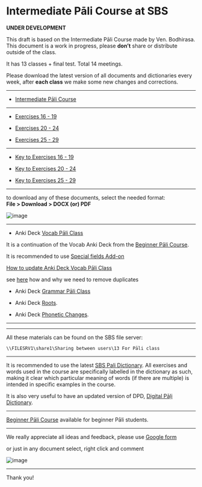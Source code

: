 # **Intermediate Pāli Course at SBS**

**UNDER DEVELOPMENT**

This draft is based on the Intermediate Pāli Course made by Ven. Bodhirasa. This document is a work in progress, please **don’t** share or distribute outside of the class.

It has 13 classes + final test. Total 14 meetings.

Please download the latest version of all documents and dictionaries every week, after **each class** we make some new changes and corrections.

----

- [Intermediate Pāli Course](https://docs.google.com/document/d/1K9UEl91eisxDjutTya-8bP8K4VcC1TD2cS6JEz4JAUE/)

----

- [Exercises 16 - 19](https://docs.google.com/document/d/1fWI28PgTLUVqGn-c0jnAFp_9-6cYg9M4AwmjmmRJrfw/)

- [Exercises 20 - 24](https://docs.google.com/document/d/1tzD2ZO4NdgrVjsGBAX-sb9LdEnmkAhI9LuJvyi25vVg/)

- [Exercises 25 - 29](https://docs.google.com/document/d/1H1UX8RvHcE1AViRgRz_PDo4PtwoED28vyh2zuZKgjNE/)

----

- [Key to Exercises 16 - 19](https://docs.google.com/document/d/10k828FOENjhbYtu7EAD3xuuAX4EOSSmhciIXmAbP2qw/)

- [Key to Exercises 20 - 24](https://docs.google.com/document/d/1RK3BFVPlRoJZMvCOYGvU3fUW0EdLbPrtztjQACxbybA/)

- [Key to Exercises 25 - 29](https://docs.google.com/document/d/1afXpWDCOCeS9WlbmjaMFDhonlCdbV5PHh-kJoE5WKig/)

----

to download any of these documents, select the needed format:  
**File > Download > DOCX (or) PDF**

![image](https://user-images.githubusercontent.com/39419221/206903113-5a91e01f-a534-499d-9265-a81af855d66f.png)


----

- Anki Deck [Vocab Pāli Class](https://ankiweb.net/shared/info/1271100901)

It is a continuation of the Vocab Anki Deck from the [Beginner Pāli Course](https://sasanarakkha.github.io/study-tools/pali-class/pali-class.html).

It is recommended to use [Special fields Add-on](https://sasanarakkha.github.io/study-tools/anki-decks/special-fields.html)

[How to update Anki Deck Vocab Pāli Class](https://sasanarakkha.github.io/study-tools/pali-class/update-anki-class.html)

see [here](https://sasanarakkha.github.io/study-tools/anki-decks/test.html) how and why we need to remove duplicates

- Anki Deck [Grammar Pāli Class](https://ankiweb.net/shared/info/600739051)

- Anki Deck [Roots](https://ankiweb.net/shared/info/790850450).

- Anki Deck [Phonetic Changes](https://ankiweb.net/shared/info/268219721).


----

<!-- - [Folder](https://github.com/sasanarakkha/study-tools/tree/main/pali-class/vocab) with vocab csv files related to each class -->

<!-- - [Folder](https://github.com/sasanarakkha/study-tools/tree/main/pali-class/pics-wordtree) with pictures of Words Tree where you can see most frequent related words to vocab related to each class -->

----

All these materials can be found on the SBS file server:

`\\FILESRV1\share1\Sharing between users\13 For Pāli class`

----

It is recommended to use the latest [SBS Pali Dictionary](https://sasanarakkha.github.io/study-tools/dict/sbs-pali-dictionary.html). All exercises and words used in the course are specifically labelled in the dictionary as such, making it clear which particular meaning of words (if there are multiple) is intended in specific examples in the course.

It is also very useful to have an updated version of DPD, [Digital Pāḷi Dictionary](https://digitalpalidictionary.github.io/).

----

[Beginner Pāli Course](https://sasanarakkha.github.io/study-tools/pali-class/pali-class.html) available for beginner Pāli students.

----

We really appreciate all ideas and feedback, please use [Google form](https://docs.google.com/forms/d/e/1FAIpQLSc0KxEDyN5G2Mqr4t3AvDpXxSOIbIBi0GrZsAGhDB207sjLow/viewform)

or just in any document select, right click and comment

![image](https://user-images.githubusercontent.com/39419221/206903048-944cbb56-0c92-44d2-b4d9-e3b5c1320b06.png)

----

Thank you!

